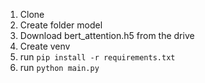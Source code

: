 1. Clone
2. Create folder model
3. Download bert_attention.h5 from the drive
4. Create venv
5. run `pip install -r requirements.txt`
6. run `python main.py`